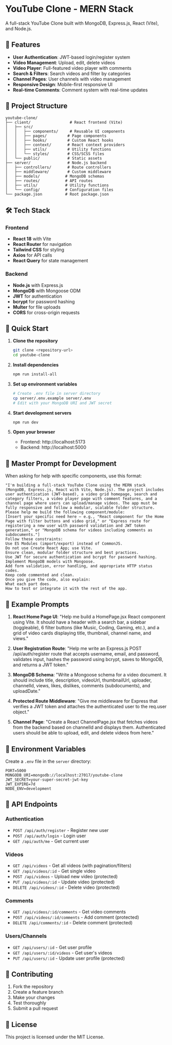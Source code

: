 # YouTube Clone - MERN Stack

A full-stack YouTube Clone built with MongoDB, Express.js, React (Vite), and Node.js.

## 🚀 Features

- **User Authentication**: JWT-based login/register system
- **Video Management**: Upload, edit, delete videos
- **Video Player**: Full-featured video player with comments
- **Search & Filters**: Search videos and filter by categories
- **Channel Pages**: User channels with video management
- **Responsive Design**: Mobile-first responsive UI
- **Real-time Comments**: Comment system with real-time updates

## 📁 Project Structure

```
youtube-clone/
├── client/                 # React frontend (Vite)
│   ├── src/
│   │   ├── components/     # Reusable UI components
│   │   ├── pages/         # Page components
│   │   ├── hooks/         # Custom React hooks
│   │   ├── context/       # React context providers
│   │   ├── utils/         # Utility functions
│   │   └── styles/        # CSS/SCSS files
│   └── public/            # Static assets
├── server/                # Node.js backend
│   ├── controllers/       # Route controllers
│   ├── middleware/        # Custom middleware
│   ├── models/           # MongoDB schemas
│   ├── routes/           # API routes
│   ├── utils/            # Utility functions
│   └── config/           # Configuration files
└── package.json          # Root package.json
```

## 🛠️ Tech Stack

### Frontend
- **React 18** with Vite
- **React Router** for navigation
- **Tailwind CSS** for styling
- **Axios** for API calls
- **React Query** for state management

### Backend
- **Node.js** with Express.js
- **MongoDB** with Mongoose ODM
- **JWT** for authentication
- **bcrypt** for password hashing
- **Multer** for file uploads
- **CORS** for cross-origin requests

## 🚀 Quick Start

1. **Clone the repository**
   ```bash
   git clone <repository-url>
   cd youtube-clone
   ```

2. **Install dependencies**
   ```bash
   npm run install-all
   ```

3. **Set up environment variables**
   ```bash
   # Create .env file in server directory
   cp server/.env.example server/.env
   # Edit with your MongoDB URI and JWT secret
   ```

4. **Start development servers**
   ```bash
   npm run dev
   ```

5. **Open your browser**
   - Frontend: http://localhost:5173
   - Backend: http://localhost:5000

## 📝 Master Prompt for Development

When asking for help with specific components, use this format:

```
"I'm building a full-stack YouTube Clone using the MERN stack (MongoDB, Express.js, React with Vite, Node.js). The project includes user authentication (JWT-based), a video grid homepage, search and category filters, a video player page with comment features, and a channel page where users can upload/manage videos. The app must be fully responsive and follow a modular, scalable folder structure. Please help me build the following component/module:
[Insert your specific need here — e.g., "React component for the Home Page with filter buttons and video grid," or "Express route for registering a new user with password validation and JWT token generation," or "MongoDB schema for videos including comments as subdocuments."]
Follow these constraints:
Use ES Modules (import/export) instead of CommonJS.
Do not use Create React App; use Vite.
Ensure clean, modular folder structure and best practices.
Use JWT for secure authentication and bcrypt for password hashing.
Implement MongoDB models with Mongoose.
Add form validation, error handling, and appropriate HTTP status codes.
Keep code commented and clean.
Once you give the code, also explain:
What each part does.
How to test or integrate it with the rest of the app.
```

## 🎯 Example Prompts

1. **React Home Page UI**: "Help me build a HomePage.jsx React component using Vite. It should have a header with a search bar, a sidebar (toggleable), 6 filter buttons (like Music, Coding, Gaming, etc.), and a grid of video cards displaying title, thumbnail, channel name, and views."

2. **User Registration Route**: "Help me write an Express.js POST /api/auth/register route that accepts username, email, and password, validates input, hashes the password using bcrypt, saves to MongoDB, and returns a JWT token."

3. **MongoDB Schema**: "Write a Mongoose schema for a video document. It should include title, description, videoUrl, thumbnailUrl, uploader, channelId, views, likes, dislikes, comments (subdocuments), and uploadDate."

4. **Protected Route Middleware**: "Give me middleware for Express that verifies a JWT token and attaches the authenticated user to the req.user object."

5. **Channel Page**: "Create a React ChannelPage.jsx that fetches videos from the backend based on channelId and displays them. Authenticated users should be able to upload, edit, and delete videos from here."

## 🔧 Environment Variables

Create a `.env` file in the `server` directory:

```env
PORT=5000
MONGODB_URI=mongodb://localhost:27017/youtube-clone
JWT_SECRET=your-super-secret-jwt-key
JWT_EXPIRE=7d
NODE_ENV=development
```

## 📱 API Endpoints

### Authentication
- `POST /api/auth/register` - Register new user
- `POST /api/auth/login` - Login user
- `GET /api/auth/me` - Get current user

### Videos
- `GET /api/videos` - Get all videos (with pagination/filters)
- `GET /api/videos/:id` - Get single video
- `POST /api/videos` - Upload new video (protected)
- `PUT /api/videos/:id` - Update video (protected)
- `DELETE /api/videos/:id` - Delete video (protected)

### Comments
- `GET /api/videos/:id/comments` - Get video comments
- `POST /api/videos/:id/comments` - Add comment (protected)
- `DELETE /api/comments/:id` - Delete comment (protected)

### Users/Channels
- `GET /api/users/:id` - Get user profile
- `GET /api/users/:id/videos` - Get user's videos
- `PUT /api/users/:id` - Update user profile (protected)

## 🤝 Contributing

1. Fork the repository
2. Create a feature branch
3. Make your changes
4. Test thoroughly
5. Submit a pull request

## 📄 License

This project is licensed under the MIT License. 